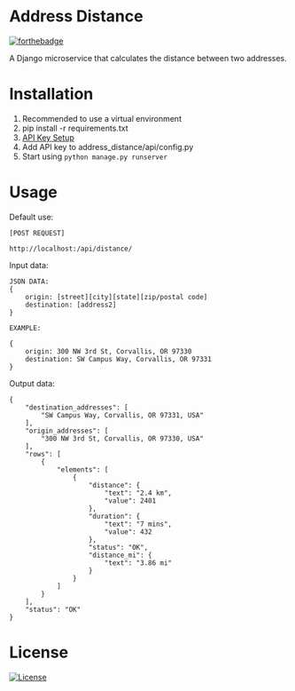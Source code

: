 # Address Distance

[![forthebadge](https://forthebadge.com/images/badges/made-with-python.svg)](http://forthebadge.com)

A Django microservice that calculates the distance between two addresses.

# Installation

1. Recommended to use a virtual environment
2. pip install -r requirements.txt
3. [API Key Setup](https://developers.google.com/maps/documentation/distance-matrix/get-api-key)
4. Add API key to address_distance/api/config.py
5. Start using `python manage.py runserver`

# Usage

Default use:
    
    [POST REQUEST]
    
    http://localhost:/api/distance/

Input data:

    JSON DATA:
    {
        origin: [street][city][state][zip/postal code]
        destination: [address2]
    }

    EXAMPLE:

    {
        origin: 300 NW 3rd St, Corvallis, OR 97330
        destination: SW Campus Way, Corvallis, OR 97331
    }

Output data:
    
    {
        "destination_addresses": [
            "SW Campus Way, Corvallis, OR 97331, USA"
        ],
        "origin_addresses": [
            "300 NW 3rd St, Corvallis, OR 97330, USA"
        ],
        "rows": [
            {
                "elements": [
                    {
                        "distance": {
                            "text": "2.4 km",
                            "value": 2401
                        },
                        "duration": {
                            "text": "7 mins",
                            "value": 432
                        },
                        "status": "OK",
                        "distance_mi": {
                            "text": "3.86 mi"
                        }
                    }
                ]
            }
        ],
        "status": "OK"
    }

# License
[![License](https://img.shields.io/badge/License-Apache_2.0-blue.svg)](https://opensource.org/licenses/Apache-2.0)


